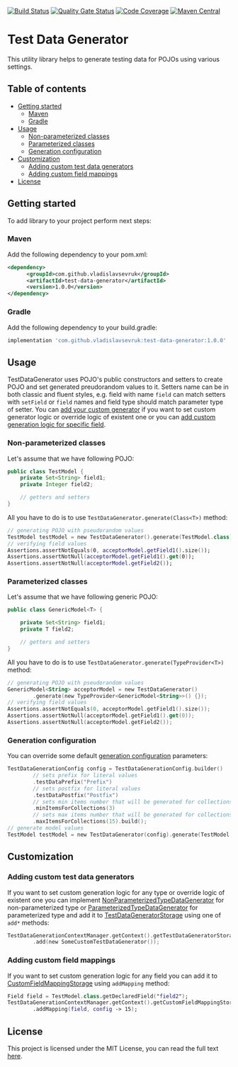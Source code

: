 [![Build Status](https://travis-ci.org/VladislavSevruk/TestDataGenerator.svg?branch=develop)](https://travis-ci.com/VladislavSevruk/TestDataGenerator)
[![Quality Gate Status](https://sonarcloud.io/api/project_badges/measure?project=VladislavSevruk_TestDataGenerator&metric=alert_status)](https://sonarcloud.io/dashboard?id=VladislavSevruk_TestDataGenerator)
[![Code Coverage](https://sonarcloud.io/api/project_badges/measure?project=VladislavSevruk_TestDataGenerator&metric=coverage)](https://sonarcloud.io/component_measures?id=VladislavSevruk_TestDataGenerator&metric=coverage)
[![Maven Central](https://maven-badges.herokuapp.com/maven-central/com.github.vladislavsevruk/test-data-generator/badge.svg)](https://maven-badges.herokuapp.com/maven-central/com.github.vladislavsevruk/test-data-generator)

# Test Data Generator
This utility library helps to generate testing data for POJOs using various settings.

## Table of contents
* [Getting started](#getting-started)
  * [Maven](#maven)
  * [Gradle](#gradle)
* [Usage](#usage)
  * [Non-parameterized classes](#non-parameterized-classes)
  * [Parameterized classes](#parameterized-classes)
  * [Generation configuration](#generation-configuration)
* [Customization](#customization)
  * [Adding custom test data generators](#adding-custom-test-data-generators)
  * [Adding custom field mappings](#adding-custom-field-mappings)
* [License](#license)

## Getting started
To add library to your project perform next steps:

### Maven
Add the following dependency to your pom.xml:
```xml
<dependency>
      <groupId>com.github.vladislavsevruk</groupId>
      <artifactId>test-data-generator</artifactId>
      <version>1.0.0</version>
</dependency>
```
### Gradle
Add the following dependency to your build.gradle:
```groovy
implementation 'com.github.vladislavsevruk:test-data-generator:1.0.0'
```

## Usage
TestDataGenerator uses POJO's public constructors and setters to create POJO and set generated preudorandom values to it. 
Setters name can be in both classic and fluent styles, e.g. field with name ``field`` can match setters with 
``setField`` or ``field`` names and field type  should match parameter type of setter. You can 
[add your custom generator](#adding-custom-test-data-generators) if you want to set custom generator logic or override 
logic of existent one or you can [add custom generation logic for specific field](#adding-custom-field-mappings).

### Non-parameterized classes
Let's assume that we have following POJO:
```java
public class TestModel {
    private Set<String> field1;
    private Integer field2;

    // getters and setters
}
```

All you have to do is to use ``TestDataGenerator.generate(Class<T>)`` method:
```kotlin
// generating POJO with pseudorandom values
TestModel testModel = new TestDataGenerator().generate(TestModel.class);
// verifying field values
Assertions.assertNotEquals(0, acceptorModel.getField1().size());
Assertions.assertNotNull(acceptorModel.getField1().get(0));
Assertions.assertNotNull(acceptorModel.getField2());
```

### Parameterized classes
Let's assume that we have following generic POJO:
```java
public class GenericModel<T> {

    private Set<String> field1;
    private T field2;

    // getters and setters
}
```

All you have to do is to use ``TestDataGenerator.generate(TypeProvider<T>)`` method:
```kotlin
// generating POJO with pseudorandom values
GenericModel<String> acceptorModel = new TestDataGenerator()
        .generate(new TypeProvider<GenericModel<String>>() {});
// verifying field values
Assertions.assertNotEquals(0, acceptorModel.getField1().size());
Assertions.assertNotNull(acceptorModel.getField1().get(0));
Assertions.assertNotNull(acceptorModel.getField2());
```

### Generation configuration
You can override some default 
[generation configuration](/src/main/java/com/github/vladislavsevruk/generator/test/data/config/TestDataGenerationConfig.java) 
parameters:
```kotlin
TestDataGenerationConfig config = TestDataGenerationConfig.builder()
        // sets prefix for literal values
        .testDataPrefix("Prefix")
        // sets postfix for literal values
        .testDataPostfix("Postfix")
        // sets min items number that will be generated for collections, maps and arrays
        .minItemsForCollections(3)
        // sets max items number that will be generated for collections, maps and arrays
        .maxItemsForCollections(15).build();
// generate model values
TestModel testModel = new TestDataGenerator(config).generate(TestModel.class);
```

## Customization
### Adding custom test data generators
If you want to set custom generation logic for any type or override logic of existent one you can implement 
[NonParameterizedTypeDataGenerator](/src/main/java/com/github/vladislavsevruk/generator/test/data/generator/NonParameterizedTypeDataGenerator.java) 
for non-parameterized type or 
[ParameterizedTypeDataGenerator](/src/main/java/com/github/vladislavsevruk/generator/test/data/generator/ParameterizedTypeDataGenerator.java) 
for parameterized type and add it to 
[TestDataGeneratorStorage](/src/main/java/com/github/vladislavsevruk/generator/test/data/storage/TestDataGeneratorStorage.java) 
using one of ``add*`` methods:
```kotlin
TestDataGenerationContextManager.getContext().getTestDataGeneratorStorage()
        .add(new SomeCustomTestDataGenerator());
```

### Adding custom field mappings
If you want to set custom generation logic for any field you can add it to 
[CustomFieldMappingStorage](/src/main/java/com/github/vladislavsevruk/generator/test/data/mapping/CustomFieldMappingStorage.java) 
using ``addMapping`` method:
```kotlin
Field field = TestModel.class.getDeclaredField("field2");
TestDataGenerationContextManager.getContext().getCustomFieldMappingStorage()
        .addMapping(field, config -> 15);
```

## License
This project is licensed under the MIT License, you can read the full text [here](LICENSE).